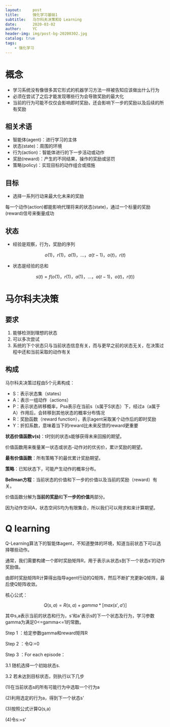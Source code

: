```yaml
---
layout:     post
title:      强化学习基础1
subtitle:   马尔科夫决策和Q Learning
date:       2020-03-02
author:     YC
header-img: img/post-bg-20200302.jpg
catalog: true
tags:
    - 强化学习
---
```


# 概念
- 学习系统没有像很多其它形式的机器学习方法一样被告知应该做出什么行为
- 必须在尝试了之后才能发现哪些行为会导致奖励的最大化
- 当前的行为可能不仅仅会影响即时奖励，还会影响下一步的奖励以及后续的所有奖励
## 相关术语
- 智能体(agent)：进行学习的主体
- 状态(state)：周围的环境
- 行为(action)：智能体进行的下一步活动或动作
- 奖励(reward)：产生的不同结果，操作的奖励或惩罚
- 策略(policy)：实现目标的动作组合或措施
## 目标
- 选择一系列行动来最大化未来的奖励

每一个动作(action)都能影响代理将来的状态(state)，通过一个标量的奖励(reward)信号来衡量成功
## 状态
- 经验是观察，行为，奖励的序列
```math
o(1)，r(1)，a(1)，...，a(t-1)，o(t)，r(t)
```
- 状态是经验的总和
```math
s(t) = f(o(1)，r(1)，a(1)，...，a(t-1)，o(t)，r(t))
```

# 马尔科夫决策
## 要求
1. 能够检测到理想的状态
2. 可以多次尝试
3. 系统的下个状态只与当前状态信息有关，而与更早之前的状态无关，在决策过程中还和当前采取的动作有关
## 构成
马尔科夫决策过程由5个元素构成：
- S：表示状态集（states）
- A：表示一组动作（actions）
- P：表示状态转移概率，Psa表示在当前s（s属于S状态）下，经过a（a属于A）作用后，会转移到其他状态的概率分布情况
- R：奖励函数（reward function），表示agent采取某个动作后的即时奖励
- Y：折扣系数，意味着当下的reward比未来反馈的reward更重要

**状态价值函数v(s)**：t时刻的状态s能够获得未来回报的期望。

价值函数用来衡量某一状态或状态-动作对的优劣价，累计奖励的期望。

**最有价值函数**：所有策略下的最优累计奖励期望。

**策略**：已知状态下，可能产生动作的概率分布。

**Bellman方程**：当前状态的价值和下一步的价值以及当前的奖励（reward）有关。

价值函数分解为**当前的奖励**和**下一步的价值**两部分。

因为动作空间A，状态空间S均为有限集合，所以我们可以用求和来计算期望。

# Q learning
Q-Learning算法下的智能体agent，不知道整体的环境，知道当前状态下可以选择哪些动作。

通常，我们需要构建一个即时奖励矩阵R，用于表示从状态s到下一个状态s’的动作奖励值。

由即时奖励矩阵R计算得出指导agent行动的Q矩阵，然后不断扩充更新Q矩阵，最后使Q矩阵收敛。

核心公式：
```math
Q(s,a) = R(s,a) +gamma*[max(s',a')]
```
其中s,a表示当前的状态和行为，s'和a'表示s的下一个状态及行为，学习参数gamma为满足0<=gamma<=1的常数。



Step 1 ：给定参数gamma和reward矩阵R

Step 2 ：令Q:=0

Step 3 ：For each episode：

3.1 随机选择一个初始状态s.

3.2 若未达到目标状态，则执行以下几步

(1)在当前状态s的所有可能行为中选取一个行为a

(2)利用选定的行为a，得到下一个状态s'

(3)按照公式计算Q(s,a)

(4)令s:=s'

